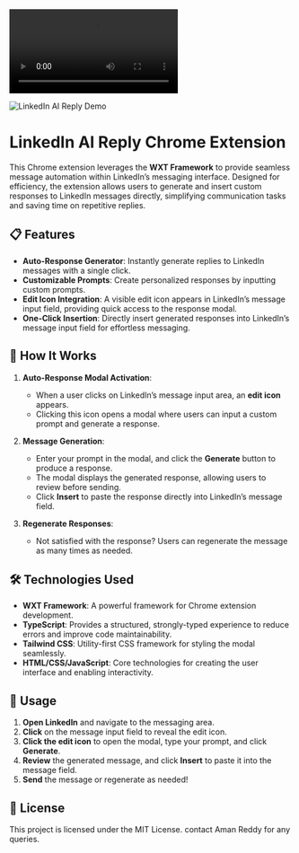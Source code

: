 

<video src="/Users/amanreddyp/Desktop/Screen Recording 2024-10-25 at 15.22.45.mov" controls="controls" style="max-width: 100%;">
   Your browser does not support the video tag.
</video>


![LinkedIn AI Reply Demo]()


# LinkedIn AI Reply Chrome Extension

This Chrome extension leverages the **WXT Framework** to provide seamless message automation within LinkedIn’s messaging interface. Designed for efficiency, the extension allows users to generate and insert custom responses to LinkedIn messages directly, simplifying communication tasks and saving time on repetitive replies.

## 📋 Features

- **Auto-Response Generator**: Instantly generate replies to LinkedIn messages with a single click.
- **Customizable Prompts**: Create personalized responses by inputting custom prompts.
- **Edit Icon Integration**: A visible edit icon appears in LinkedIn’s message input field, providing quick access to the response modal.
- **One-Click Insertion**: Directly insert generated responses into LinkedIn’s message input field for effortless messaging.

## 🚀 How It Works

1. **Auto-Response Modal Activation**:
   - When a user clicks on LinkedIn’s message input area, an **edit icon** appears.
   - Clicking this icon opens a modal where users can input a custom prompt and generate a response.

2. **Message Generation**:
   - Enter your prompt in the modal, and click the **Generate** button to produce a response. 
   - The modal displays the generated response, allowing users to review before sending.
   - Click **Insert** to paste the response directly into LinkedIn’s message field.

3. **Regenerate Responses**:
   - Not satisfied with the response? Users can regenerate the message as many times as needed.

## 🛠 Technologies Used

- **WXT Framework**: A powerful framework for Chrome extension development.
- **TypeScript**: Provides a structured, strongly-typed experience to reduce errors and improve code maintainability.
- **Tailwind CSS**: Utility-first CSS framework for styling the modal seamlessly.
- **HTML/CSS/JavaScript**: Core technologies for creating the user interface and enabling interactivity.

## 🧩 Usage

1. **Open LinkedIn** and navigate to the messaging area.
2. **Click** on the message input field to reveal the edit icon.
3. **Click the edit icon** to open the modal, type your prompt, and click **Generate**.
4. **Review** the generated message, and click **Insert** to paste it into the message field.
5. **Send** the message or regenerate as needed!

## 📄 License

This project is licensed under the MIT License.
contact Aman Reddy for any queries.

